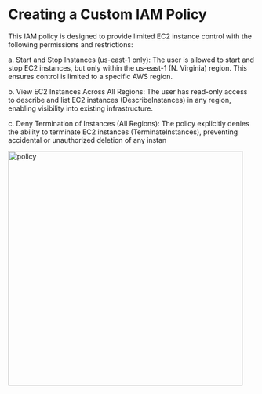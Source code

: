 # Creating a Custom IAM Policy

This IAM policy is designed to provide limited EC2 instance control with the following permissions and restrictions:

a. Start and Stop Instances (us-east-1 only):
The user is allowed to start and stop EC2 instances, but only within the us-east-1 (N. Virginia) region. This ensures control is limited to a specific AWS region.

b. View EC2 Instances Across All Regions:
The user has read-only access to describe and list EC2 instances (DescribeInstances) in any region, enabling visibility into existing infrastructure.

c. Deny Termination of Instances (All Regions):
The policy explicitly denies the ability to terminate EC2 instances (TerminateInstances), preventing accidental or unauthorized deletion of any instan

<img width="478" alt="policy" src="https://github.com/user-attachments/assets/e2debbc7-9e3d-4771-881b-aca10db11688" />

